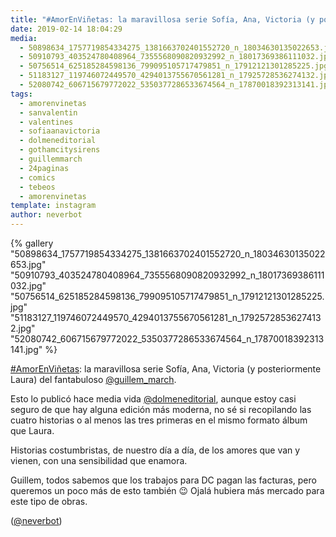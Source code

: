 ```yaml
---
title: "#AmorEnViñetas: la maravillosa serie Sofía, Ana, Victoria (y posteriormente Laura) del fantabuloso @guillem_march"
date: 2019-02-14 18:04:29
media: 
  - 50898634_1757719854334275_1381663702401552720_n_18034630135022653.jpg
  - 50910793_403524780408964_7355568090820932992_n_18017369386111032.jpg
  - 50756514_625185284598136_799095105717479851_n_17912121301285225.jpg
  - 51183127_119746072449570_4294013755670561281_n_17925728536274132.jpg
  - 52080742_606715679772022_5350377286533674564_n_17870018392313141.jpg
tags: 
  - amorenvinetas
  - sanvalentin
  - valentines
  - sofiaanavictoria
  - dolmeneditorial
  - gothamcitysirens
  - guillemmarch
  - 24paginas
  - comics
  - tebeos
  - amorenvinetas
template: instagram
author: neverbot
---
```


{% gallery "50898634_1757719854334275_1381663702401552720_n_18034630135022653.jpg" "50910793_403524780408964_7355568090820932992_n_18017369386111032.jpg" "50756514_625185284598136_799095105717479851_n_17912121301285225.jpg" "51183127_119746072449570_4294013755670561281_n_17925728536274132.jpg" "52080742_606715679772022_5350377286533674564_n_17870018392313141.jpg" %}

[#AmorEnViñetas](/tags/amorenvinetas): la maravillosa serie Sofía, Ana, Victoria (y posteriormente Laura) del fantabuloso [@guillem_march](https://instagram.com/guillem_march).

Esto lo publicó hace media vida [@dolmeneditorial](https://instagram.com/dolmeneditorial), aunque estoy casi seguro de que hay alguna edición más moderna, no sé si recopilando las cuatro historias o al menos las tres primeras en el mismo formato álbum que Laura.

Historias costumbristas, de nuestro día a día, de los amores que van y vienen, con una sensibilidad que enamora.

Guillem, todos sabemos que los trabajos para DC pagan las facturas, pero queremos un poco más de esto también 😉 Ojalá hubiera más mercado para este tipo de obras.

([@neverbot](https://instagram.com/neverbot))
